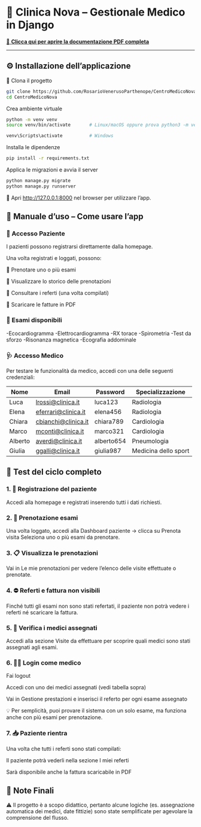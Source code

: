 # 🏥 Clinica Nova – Gestionale Medico in Django

[📄 **Clicca qui per aprire la documentazione PDF completa**](https://github.com/RosarioVenerusoParthenope/CentroMedicoNova/blob/main/Presentazione%20Progetto%20Clinica%20Nova/progetto%20clinica%20nova.pdf)

---

## ⚙️ Installazione dell’applicazione

🔽 Clona il progetto

```bash
git clone https://github.com/RosarioVenerusoParthenope/CentroMedicoNova.git
cd CentroMedicoNova
```



Crea ambiente virtuale
```bash
python -m venv venv
source venv/bin/activate       # Linux/macOS oppure prova python3 -m venv venv

venv\Scripts\activate          # Windows
```

Installa le dipendenze
```bash
pip install -r requirements.txt
```


Applica le migrazioni e avvia il server
```bash
python manage.py migrate
python manage.py runserver

```

🔗 Apri http://127.0.0.1:8000 nel browser per utilizzare l’app.


## 📘 Manuale d’uso – Come usare l’app

### 👤 Accesso Paziente
I pazienti possono registrarsi direttamente dalla homepage.

Una volta registrati e loggati, possono:

📝 Prenotare uno o più esami

📅 Visualizzare lo storico delle prenotazioni

📄 Consultare i referti (una volta compilati)

🧾 Scaricare le fatture in PDF

### 🧪 Esami disponibili

-Ecocardiogramma
-Elettrocardiogramma
-RX torace
-Spirometria
-Test da sforzo
-Risonanza magnetica
-Ecografia addominale

### 🩺 Accesso Medico
Per testare le funzionalità da medico, accedi con una delle seguenti credenziali:

| Nome    | Email                                             | Password   | Specializzazione     |
| ------- | ------------------------------------------------- | ---------- | -------------------- |
| Luca    | [lrossi@clinica.it](mailto:lrossi@clinica.it)     | luca123    | Radiologia           |
| Elena   | [eferrari@clinica.it](mailto:eferrari@clinica.it) | elena456   | Radiologia           |
| Chiara  | [cbianchi@clinica.it](mailto:cbianchi@clinica.it) | chiara789  | Cardiologia          |
| Marco   | [mconti@clinica.it](mailto:mconti@clinica.it)     | marco321   | Cardiologia          |
| Alberto | [averdi@clinica.it](mailto:averdi@clinica.it)     | alberto654 | Pneumologia          |
| Giulia  | [ggalli@clinica.it](mailto:ggalli@clinica.it)     | giulia987  | Medicina dello sport |


## 🔄 Test del ciclo completo

### 1. 🔐 Registrazione del paziente
Accedi alla homepage e registrati inserendo tutti i dati richiesti.

### 2. 🧪 Prenotazione esami
Una volta loggato, accedi alla Dashboard paziente → clicca su Prenota visita
Seleziona uno o più esami da prenotare.

### 3. 📋 Visualizza le prenotazioni
Vai in Le mie prenotazioni per vedere l’elenco delle visite effettuate o prenotate.

### 4. ⛔ Referti e fattura non visibili
Finché tutti gli esami non sono stati refertati, il paziente non potrà vedere i referti né scaricare la fattura.

### 5. 👀 Verifica i medici assegnati
Accedi alla sezione Visite da effettuare per scoprire quali medici sono stati assegnati agli esami.

### 6. 👨‍⚕️ Login come medico
Fai logout

Accedi con uno dei medici assegnati (vedi tabella sopra)

Vai in Gestione prestazioni e inserisci il referto per ogni esame assegnato

💡 Per semplicità, puoi provare il sistema con un solo esame, ma funziona anche con più esami per prenotazione.

### 7. 📥 Paziente rientra
Una volta che tutti i referti sono stati compilati:

Il paziente potrà vederli nella sezione I miei referti

Sarà disponibile anche la fattura scaricabile in PDF

## 📌 Note Finali
⚠️ Il progetto è a scopo didattico, pertanto alcune logiche (es. assegnazione automatica dei medici, date fittizie) sono state semplificate per agevolare la comprensione del flusso.

